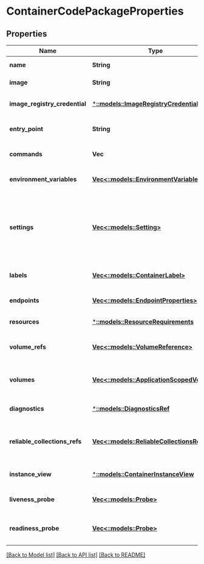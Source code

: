 # ContainerCodePackageProperties

## Properties
Name | Type | Description | Notes
------------ | ------------- | ------------- | -------------
**name** | **String** | The name of the code package. | [default to null]
**image** | **String** | The Container image to use. | [default to null]
**image_registry_credential** | [***::models::ImageRegistryCredential**](ImageRegistryCredential.md) | Image registry credential. | [optional] [default to null]
**entry_point** | **String** | Override for the default entry point in the container. | [optional] [default to null]
**commands** | **Vec<String>** | Command array to execute within the container in exec form. | [optional] [default to null]
**environment_variables** | [**Vec<::models::EnvironmentVariable>**](EnvironmentVariable.md) | The environment variables to set in this container | [optional] [default to null]
**settings** | [**Vec<::models::Setting>**](Setting.md) | The settings to set in this container. The setting file path can be fetched from environment variable \&quot;Fabric_SettingPath\&quot;. The path for Windows container is \&quot;C:\\\\secrets\&quot;. The path for Linux container is \&quot;/var/secrets\&quot;. | [optional] [default to null]
**labels** | [**Vec<::models::ContainerLabel>**](ContainerLabel.md) | The labels to set in this container. | [optional] [default to null]
**endpoints** | [**Vec<::models::EndpointProperties>**](EndpointProperties.md) | The endpoints exposed by this container. | [optional] [default to null]
**resources** | [***::models::ResourceRequirements**](ResourceRequirements.md) | The resources required by this container. | [default to null]
**volume_refs** | [**Vec<::models::VolumeReference>**](VolumeReference.md) | Volumes to be attached to the container. The lifetime of these volumes is independent of the application&#39;s lifetime. | [optional] [default to null]
**volumes** | [**Vec<::models::ApplicationScopedVolume>**](ApplicationScopedVolume.md) | Volumes to be attached to the container. The lifetime of these volumes is scoped to the application&#39;s lifetime. | [optional] [default to null]
**diagnostics** | [***::models::DiagnosticsRef**](DiagnosticsRef.md) | Reference to sinks in DiagnosticsDescription. | [optional] [default to null]
**reliable_collections_refs** | [**Vec<::models::ReliableCollectionsRef>**](ReliableCollectionsRef.md) | A list of ReliableCollection resources used by this particular code package. Please refer to ReliableCollectionsRef for more details. | [optional] [default to null]
**instance_view** | [***::models::ContainerInstanceView**](ContainerInstanceView.md) | Runtime information of a container instance. | [optional] [default to null]
**liveness_probe** | [**Vec<::models::Probe>**](Probe.md) | An array of liveness probes for a code package. It determines when to restart a code package. | [optional] [default to null]
**readiness_probe** | [**Vec<::models::Probe>**](Probe.md) | An array of readiness probes for a code package. It determines when to unpublish an endpoint. | [optional] [default to null]

[[Back to Model list]](../README.md#documentation-for-models) [[Back to API list]](../README.md#documentation-for-api-endpoints) [[Back to README]](../README.md)


